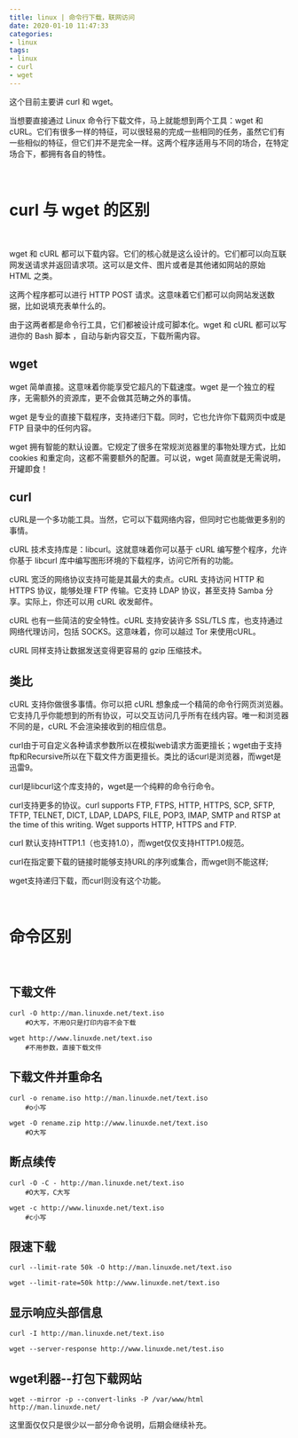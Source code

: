 ```yaml
---
title: linux | 命令行下载，联网访问
date: 2020-01-10 11:47:33
categories:
- linux
tags:
- linux
- curl
- wget
---
```

这个目前主要讲 curl 和 wget。

<!-- more -->

当想要直接通过 Linux 命令行下载文件，马上就能想到两个工具：wget 和 cURL。它们有很多一样的特征，可以很轻易的完成一些相同的任务，虽然它们有一些相似的特征，但它们并不是完全一样。这两个程序适用与不同的场合，在特定场合下，都拥有各自的特性。

<br/>

# curl 与 wget 的区别

<br/>

wget 和 cURL 都可以下载内容。它们的核心就是这么设计的。它们都可以向互联网发送请求并返回请求项。这可以是文件、图片或者是其他诸如网站的原始 HTML 之类。

这两个程序都可以进行 HTTP POST 请求。这意味着它们都可以向网站发送数据，比如说填充表单什么的。

由于这两者都是命令行工具，它们都被设计成可脚本化。wget 和 cURL 都可以写进你的 Bash 脚本 ，自动与新内容交互，下载所需内容。

## wget

wget 简单直接。这意味着你能享受它超凡的下载速度。wget 是一个独立的程序，无需额外的资源库，更不会做其范畴之外的事情。

wget 是专业的直接下载程序，支持递归下载。同时，它也允许你下载网页中或是 FTP 目录中的任何内容。

wget 拥有智能的默认设置。它规定了很多在常规浏览器里的事物处理方式，比如 cookies 和重定向，这都不需要额外的配置。可以说，wget 简直就是无需说明，开罐即食！

## curl

cURL是一个多功能工具。当然，它可以下载网络内容，但同时它也能做更多别的事情。

cURL 技术支持库是：libcurl。这就意味着你可以基于 cURL 编写整个程序，允许你基于 libcurl 库中编写图形环境的下载程序，访问它所有的功能。

cURL 宽泛的网络协议支持可能是其最大的卖点。cURL 支持访问 HTTP 和 HTTPS 协议，能够处理 FTP 传输。它支持 LDAP 协议，甚至支持 Samba 分享。实际上，你还可以用 cURL 收发邮件。

cURL 也有一些简洁的安全特性。cURL 支持安装许多 SSL/TLS 库，也支持通过网络代理访问，包括 SOCKS。这意味着，你可以越过 Tor 来使用cURL。

cURL 同样支持让数据发送变得更容易的 gzip 压缩技术。

## 类比

cURL 支持你做很多事情。你可以把 cURL 想象成一个精简的命令行网页浏览器。它支持几乎你能想到的所有协议，可以交互访问几乎所有在线内容。唯一和浏览器不同的是，cURL 不会渲染接收到的相应信息。

curl由于可自定义各种请求参数所以在模拟web请求方面更擅长；wget由于支持ftp和Recursive所以在下载文件方面更擅长。类比的话curl是浏览器，而wget是迅雷9。

curl是libcurl这个库支持的，wget是一个纯粹的命令行命令。

curl支持更多的协议。curl supports FTP, FTPS, HTTP, HTTPS, SCP, SFTP, TFTP, TELNET, DICT, LDAP, LDAPS, FILE, POP3, IMAP, SMTP and RTSP at the time of this writing. Wget supports HTTP, HTTPS and FTP.

curl 默认支持HTTP1.1（也支持1.0），而wget仅仅支持HTTP1.0规范。

curl在指定要下载的链接时能够支持URL的序列或集合，而wget则不能这样;

wget支持递归下载，而curl则没有这个功能。

<br/>

# 命令区别

<br/>

## 下载文件

	curl -O http://man.linuxde.net/text.iso
		#O大写，不用O只是打印内容不会下载
	
	wget http://www.linuxde.net/text.iso
		#不用参数，直接下载文件

## 下载文件并重命名

	curl -o rename.iso http://man.linuxde.net/text.iso
		#o小写

	wget -O rename.zip http://www.linuxde.net/text.iso
		#O大写

## 断点续传

	curl -O -C - http://man.linuxde.net/text.iso
		#O大写，C大写
	
	wget -c http://www.linuxde.net/text.iso
		#c小写

## 限速下载

	curl --limit-rate 50k -O http://man.linuxde.net/text.iso

	wget --limit-rate=50k http://www.linuxde.net/text.iso

## 显示响应头部信息

	curl -I http://man.linuxde.net/text.iso

	wget --server-response http://www.linuxde.net/test.iso

## wget利器--打包下载网站

	wget --mirror -p --convert-links -P /var/www/html http://man.linuxde.net/

这里面仅仅只是很少以一部分命令说明，后期会继续补充。
